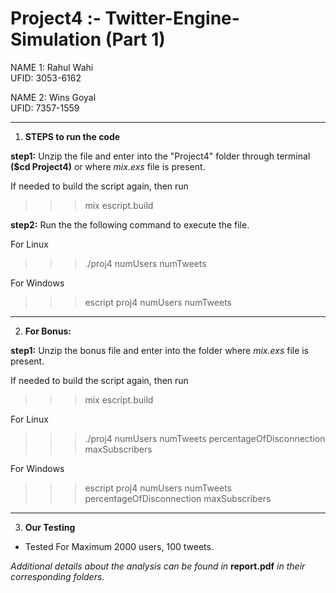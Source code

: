 # Project4 :- Twitter-Engine-Simulation (Part 1)  

NAME 1: Rahul Wahi  
UFID: 3053-6162  
  
NAME 2: Wins Goyal  
UFID: 7357-1559  
  
*************************************************************************************************************************
1. **STEPS to run the code**
   
__step1:__ Unzip the file and enter into the "Project4" folder through terminal **($cd Project4)** or where *mix.exs* file is present.  
  
If needed to build the script again, then run  
>>> mix escript.build  
  
__step2:__ Run the the following command to execute the file.  
  
For Linux  
>>> ./proj4 numUsers numTweets  

For Windows  
>>> escript proj4 numUsers numTweets   

*************************************************************************************************
2. **For Bonus:**  
   
__step1:__ Unzip the bonus file and enter into the folder where *mix.exs* file is present.  
  
If needed to build the script again, then run  
>>> mix escript.build  

For Linux  
>>> ./proj4 numUsers numTweets percentageOfDisconnection maxSubscribers  
  
For Windows  
>>>  escript proj4 numUsers numTweets percentageOfDisconnection maxSubscribers    

*************************************************************************************************
3. **Our Testing**  
  
  
- Tested For Maximum 2000 users, 100 tweets.    

*Additional details about the analysis can be found in* **report.pdf** *in their corresponding folders.*
